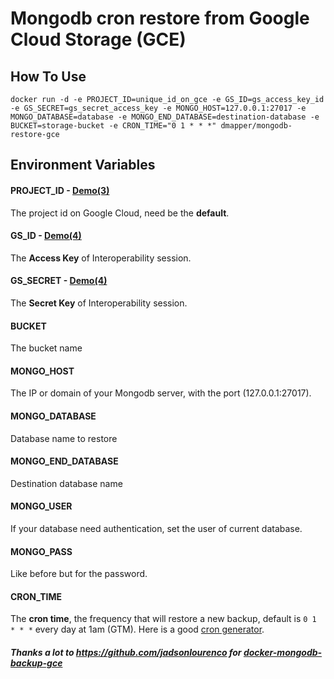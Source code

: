 # Mongodb cron restore from Google Cloud Storage (GCE)

## How To Use
```
docker run -d -e PROJECT_ID=unique_id_on_gce -e GS_ID=gs_access_key_id -e GS_SECRET=gs_secret_access_key -e MONGO_HOST=127.0.0.1:27017 -e MONGO_DATABASE=database -e MONGO_END_DATABASE=destination-database -e BUCKET=storage-bucket -e CRON_TIME="0 1 * * *" dmapper/mongodb-restore-gce
```

## Environment Variables

#### PROJECT_ID - [Demo(3)](https://storage.googleapis.com/cdn.chessboardradio.com/lab/docker-mongodb-backup-gce/get-storage-keys.png)
The project id on Google Cloud, need be the **default**.

#### GS_ID - [Demo(4)](https://storage.googleapis.com/cdn.chessboardradio.com/lab/docker-mongodb-backup-gce/get-storage-keys.png)
The **Access Key** of Interoperability session.

#### GS_SECRET - [Demo(4)](https://storage.googleapis.com/cdn.chessboardradio.com/lab/docker-mongodb-backup-gce/get-storage-keys.png)
The **Secret Key** of Interoperability session.

#### BUCKET
The bucket name

#### MONGO_HOST
The IP or domain of your Mongodb server, with the port (127.0.0.1:27017).

#### MONGO_DATABASE
Database name to restore

#### MONGO_END_DATABASE
Destination database name

#### MONGO_USER
If your database need authentication, set the user of current database.

#### MONGO_PASS
Like before but for the password.

#### CRON_TIME
The **cron time**, the frequency that will restore a new backup, default is `0 1 * * *` every day at 1am (GTM).
Here is a good [cron generator](http://crontab-generator.org/).

##### Thanks a lot to https://github.com/jadsonlourenco for [docker-mongodb-backup-gce](https://github.com/jadsonlourenco/docker-mongodb-backup-gce)

